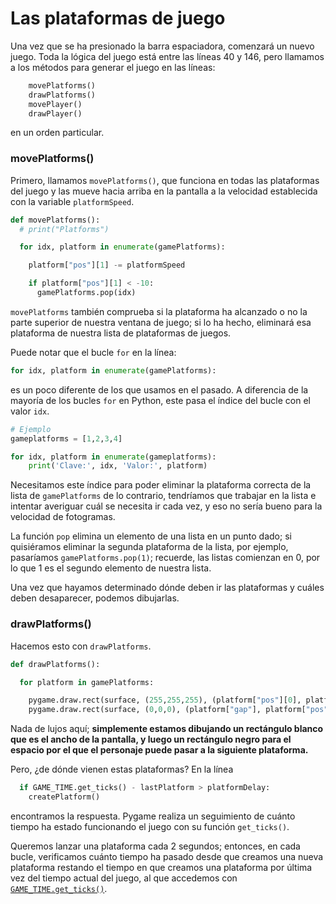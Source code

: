 # Las plataformas de juego

Una vez que se ha presionado la barra espaciadora, comenzará un nuevo juego. Toda la lógica del juego está entre las líneas 40 y 146, pero llamamos a los métodos para generar el juego en las líneas:

```python
    movePlatforms()
    drawPlatforms()
    movePlayer()
    drawPlayer()
```
en un orden particular. 

### movePlatforms()

Primero, llamamos `movePlatforms()`, que funciona en todas las plataformas del juego y las mueve hacia arriba en la pantalla a la velocidad establecida con la variable `platformSpeed`. 

```python 
def movePlatforms():
  # print("Platforms")

  for idx, platform in enumerate(gamePlatforms):

    platform["pos"][1] -= platformSpeed  

    if platform["pos"][1] < -10:
      gamePlatforms.pop(idx) 
```

`movePlatforms` también comprueba si la plataforma ha alcanzado o no la parte superior de nuestra ventana de juego; si lo ha hecho, eliminará esa plataforma de nuestra lista de plataformas de juegos.

Puede notar que el bucle `for` en la línea:

```python
for idx, platform in enumerate(gamePlatforms):
```
es un poco diferente de los que usamos en el pasado. A diferencia de la mayoría de los bucles `for` en Python, este pasa el índice del bucle con el valor `idx`.

```python
# Ejemplo
gameplatforms = [1,2,3,4]

for idx, platform in enumerate(gameplatforms):
    print('Clave:', idx, 'Valor:', platform)
```

Necesitamos este índice para poder eliminar la plataforma correcta de la lista de `gamePlatforms` de lo contrario, tendríamos que trabajar en la lista e intentar averiguar cuál se necesita ir cada vez, y eso no sería bueno para la velocidad de fotogramas. 

La función `pop` elimina un elemento de una lista en un punto dado; si quisiéramos eliminar la segunda plataforma de la lista, por ejemplo, pasaríamos `gamePlatforms.pop(1)`; recuerde, las listas comienzan en 0, por lo que 1 es el segundo elemento de nuestra lista.

Una vez que hayamos determinado dónde deben ir las plataformas y cuáles deben desaparecer, podemos dibujarlas. 

### drawPlatforms()

Hacemos esto con `drawPlatforms`.

```python
def drawPlatforms():

  for platform in gamePlatforms:

    pygame.draw.rect(surface, (255,255,255), (platform["pos"][0], platform["pos"][1], windowWidth, 10))
    pygame.draw.rect(surface, (0,0,0), (platform["gap"], platform["pos"][1], 40, 10) )
```

Nada de lujos aquí; **simplemente estamos dibujando un rectángulo blanco que es el ancho de la pantalla, y luego un rectángulo negro para el espacio por el que el personaje puede pasar a la siguiente plataforma.**

Pero, ¿de dónde vienen estas plataformas? En la línea

```python 
  if GAME_TIME.get_ticks() - lastPlatform > platformDelay:
    createPlatform()
```
encontramos la respuesta. Pygame realiza un seguimiento de cuánto tiempo ha estado funcionando el juego con su función `get_ticks()`.

Queremos lanzar una plataforma cada 2 segundos; entonces, en cada bucle, verificamos cuánto tiempo ha pasado desde que creamos una nueva plataforma restando el tiempo en que creamos una plataforma por última vez del tiempo actual del juego, al que accedemos con [`GAME_TIME.get_ticks()`](https://www.pygame.org/docs/ref/time.html#pygame.time.get_ticks).
<!--stackedit_data:
eyJoaXN0b3J5IjpbMTE4ODg2NjQ0NiwtMzk3NzEzMzE2LDIwMj
Q1NjIwMjksLTE1NTgyMTIyMjYsMjQ5ODcxODA2LC0yMDM2MDIy
NDEwLDM3MTU1MzAzNCwtMTc2OTM0NTM1NywtMTc5MzE1ODQ3NF
19
-->